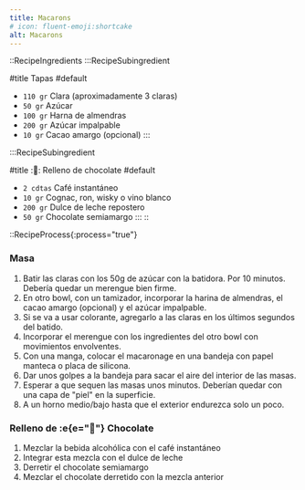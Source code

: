 ```yaml
---
title: Macarons
# icon: fluent-emoji:shortcake
alt: Macarons
---
```



::RecipeIngredients
:::RecipeSubingredient

#title
Tapas
#default
- `110 gr` Clara (aproximadamente 3 claras)
- `50 gr` Azúcar
- `100 gr` Harna de almendras
- `200 gr` Azúcar impalpable
- `10 gr` Cacao amargo (opcional)
:::

:::RecipeSubingredient

#title
:🍫: Relleno de chocolate
#default
- `2 cdtas` Café instantáneo
- `10 gr` Cognac, ron, wisky o vino blanco
- `200 gr` Dulce de leche repostero
- `50 gr` Chocolate semiamargo
:::
::

::RecipeProcess{:process="true"}

### Masa

1. Batir las claras con los 50g de azúcar con la batidora. Por 10 minutos. Debería quedar un merengue bien firme.
2. En otro bowl, con un tamizador, incorporar la harina de almendras, el cacao amargo (opcional) y el azúcar impalpable.
3. Si se va a usar colorante, agregarlo a las claras en los últimos segundos del batido.
4. Incorporar el merengue con los ingredientes del otro bowl con movimientos envolventes.
5. Con una manga, colocar el macaronage en una bandeja con papel manteca o placa de silicona.
6. Dar unos golpes a la bandeja para sacar el aire del interior de las masas.
7. Esperar a que sequen las masas unos minutos. Deberían quedar con una capa de "piel" en la superficie.
8. A un horno medio/bajo hasta que el exterior endurezca solo un poco.

### Relleno de :e{e="🍫"} Chocolate

1. Mezclar la bebida alcohólica con el café instantáneo
2. Integrar esta mezcla con el dulce de leche
3. Derretir el chocolate semiamargo
4. Mezclar el chocolate derretido con la mezcla anterior